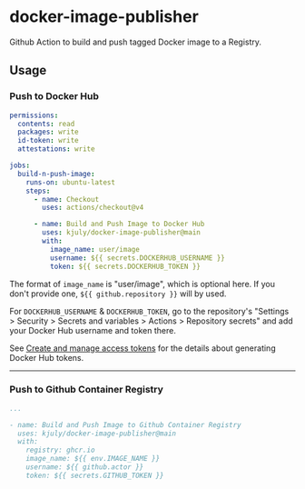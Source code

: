 # docker-image-publisher
Github Action to build and push tagged Docker image to a Registry.

## Usage

### Push to Docker Hub

```yaml
permissions:
  contents: read
  packages: write
  id-token: write
  attestations: write

jobs:
  build-n-push-image:
    runs-on: ubuntu-latest
    steps:
      - name: Checkout
        uses: actions/checkout@v4

      - name: Build and Push Image to Docker Hub
        uses: kjuly/docker-image-publisher@main
        with:
          image_name: user/image
          username: ${{ secrets.DOCKERHUB_USERNAME }}
          token: ${{ secrets.DOCKERHUB_TOKEN }}
```
The format of `image_name` is "user/image", which is optional here. If you don't provide one, `${{ github.repository }}` will by used.

For `DOCKERHUB_USERNAME` & `DOCKERHUB_TOKEN`, go to the repository's "Settings > Security > Secrets and variables > Actions > Repository secrets" and add your Docker Hub username and token there.

See [Create and manage access tokens][create-n-manage-access-tokens] for the details about generating Docker Hub tokens.

---
### Push to Github Container Registry

```yaml
...

- name: Build and Push Image to Github Container Registry
  uses: kjuly/docker-image-publisher@main
  with:
    registry: ghcr.io
    image_name: ${{ env.IMAGE_NAME }}
    username: ${{ github.actor }}
    token: ${{ secrets.GITHUB_TOKEN }}
```

[create-n-manage-access-tokens]: https://docs.docker.com/security/for-developers/access-tokens/
